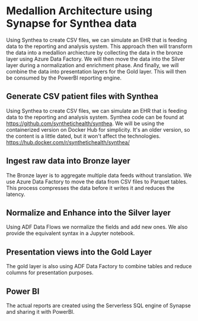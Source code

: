 # Medallion Architecture using Synapse for Synthea data
Using Synthea to create CSV files, we can simulate an EHR that is feeding data to the reporting and analysis system. This approach then will transform the data into a medallion archiecture by collecting the data in the bronze layer using Azure Data Factory.  We will then move the data into the Silver layer during a normalization and enrichment phase.  And finally, we will combine the data into presentation layers for the Gold layer.  This will then be consumed by the PowerBI reporting engine.

## Generate CSV patient files with Synthea
Using Synthea to create CSV files, we can simulate an EHR that is feeding data to the reporting and analysis system.  Synthea code can be found at https://github.com/synthetichealth/synthea.  We will be using the containerized version on Docker Hub for simplicity.  It's an older version, so the content is a little dated, but it won't affect the technologies. https://hub.docker.com/r/synthetichealth/synthea/

## Ingest raw data into Bronze layer
The Bronze layer is to aggregate multiple data feeds without translation.  We use Azure Data Factory to move the data from CSV files to Parquet tables.  This process compresses the data before it writes it and reduces the latency.

## Normalize and Enhance into the Silver layer
Using ADF Data Flows we normalize the fields and add new ones.  We also provide the equivalent syntax in a Jupyter notebook.

## Presentation views into the Gold Layer
The gold layer is also using ADF Data Factory to combine tables and reduce columns for presentation purposes.

## Power BI
The actual reports are created using the Serverless SQL engine of Synapse and sharing it with PowerBI.

